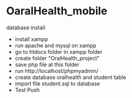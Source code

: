 # OaralHealth_mobile

database install
- install xampp
- run apache and mysql on xampp
- go to htdocs folder in xampp folder 
- create folder "OralHealth_project"
- save php file at this folder 
- run http://localhost/phpmyadmin/
- create database oralhealth and student table 
- import file student.sql to database 
- Test Push
